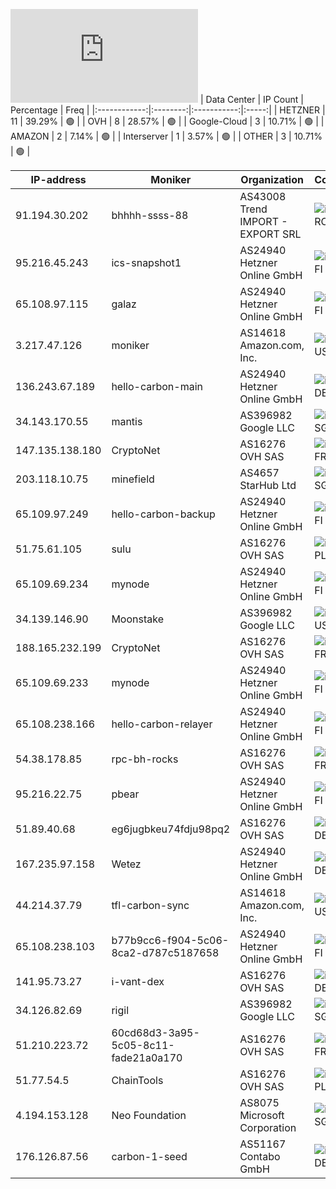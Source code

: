 ![Diagramm](https://github.com/obajay/StateSync-snapshots/blob/main/Projects/Carbon/1/README.md)
| Data Center | IP Count | Percentage | Freq |
|:------------:|:--------:|:-----------:|:-----:|
| HETZNER | 11 | 39.29% | 🟢 |
| OVH | 8 | 28.57% | 🟢 |
| Google-Cloud | 3 | 10.71% | 🟢 |
| AMAZON | 2 | 7.14% | 🟢 |
| Interserver | 1 | 3.57% | 🟢 |
| OTHER | 3 | 10.71% | 🟢 |

<!-- START_TABLE -->
| IP-address | Moniker | Organization | Country | City |
|-------------|---------|---------------|---------|------|
| 91.194.30.202 | bhhhh-ssss-88 | AS43008 Trend IMPORT - EXPORT SRL | ![image](https://raw.githubusercontent.com/obajay/FlagKit/master/Assets/SVG/RO.svg) RO | Bucharest |
| 95.216.45.243 | ics-snapshot1 | AS24940 Hetzner Online GmbH | ![image](https://raw.githubusercontent.com/obajay/FlagKit/master/Assets/SVG/FI.svg) FI | Helsinki |
| 65.108.97.115 | galaz | AS24940 Hetzner Online GmbH | ![image](https://raw.githubusercontent.com/obajay/FlagKit/master/Assets/SVG/FI.svg) FI | Helsinki |
| 3.217.47.126 | moniker | AS14618 Amazon.com, Inc. | ![image](https://raw.githubusercontent.com/obajay/FlagKit/master/Assets/SVG/US.svg) US | Ashburn |
| 136.243.67.189 | hello-carbon-main | AS24940 Hetzner Online GmbH | ![image](https://raw.githubusercontent.com/madebybowtie/FlagKit/master/Assets/SVG/DE.svg) DE | Falkenstein |
| 34.143.170.55 | mantis | AS396982 Google LLC | ![image](https://raw.githubusercontent.com/obajay/FlagKit/master/Assets/SVG/SG.svg) SG | Singapore |
| 147.135.138.180 | CryptoNet | AS16276 OVH SAS | ![image](https://raw.githubusercontent.com/obajay/FlagKit/master/Assets/SVG/FR.svg) FR | Lille |
| 203.118.10.75 | minefield | AS4657 StarHub Ltd | ![image](https://raw.githubusercontent.com/obajay/FlagKit/master/Assets/SVG/SG.svg) SG | Singapore |
| 65.109.97.249 | hello-carbon-backup | AS24940 Hetzner Online GmbH | ![image](https://raw.githubusercontent.com/obajay/FlagKit/master/Assets/SVG/FI.svg) FI | Helsinki |
| 51.75.61.105 | sulu | AS16276 OVH SAS | ![image](https://raw.githubusercontent.com/obajay/FlagKit/master/Assets/SVG/PL.svg) PL | Warsaw |
| 65.109.69.234 | mynode | AS24940 Hetzner Online GmbH | ![image](https://raw.githubusercontent.com/obajay/FlagKit/master/Assets/SVG/FI.svg) FI | Helsinki |
| 34.139.146.90 | Moonstake | AS396982 Google LLC | ![image](https://raw.githubusercontent.com/obajay/FlagKit/master/Assets/SVG/US.svg) US | North Charleston |
| 188.165.232.199 | CryptoNet | AS16276 OVH SAS | ![image](https://raw.githubusercontent.com/obajay/FlagKit/master/Assets/SVG/FR.svg) FR | Lille |
| 65.109.69.233 | mynode | AS24940 Hetzner Online GmbH | ![image](https://raw.githubusercontent.com/obajay/FlagKit/master/Assets/SVG/FI.svg) FI | Helsinki |
| 65.108.238.166 | hello-carbon-relayer | AS24940 Hetzner Online GmbH | ![image](https://raw.githubusercontent.com/obajay/FlagKit/master/Assets/SVG/FI.svg) FI | Helsinki |
| 54.38.178.85 | rpc-bh-rocks | AS16276 OVH SAS | ![image](https://raw.githubusercontent.com/obajay/FlagKit/master/Assets/SVG/FR.svg) FR | Lille |
| 95.216.22.75 | pbear | AS24940 Hetzner Online GmbH | ![image](https://raw.githubusercontent.com/obajay/FlagKit/master/Assets/SVG/FI.svg) FI | Helsinki |
| 51.89.40.68 | eg6jugbkeu74fdju98pq2 | AS16276 OVH SAS | ![image](https://raw.githubusercontent.com/madebybowtie/FlagKit/master/Assets/SVG/DE.svg) DE | Frankfurt am Main |
| 167.235.97.158 | Wetez | AS24940 Hetzner Online GmbH | ![image](https://raw.githubusercontent.com/madebybowtie/FlagKit/master/Assets/SVG/DE.svg) DE | Falkenstein |
| 44.214.37.79 | tfl-carbon-sync | AS14618 Amazon.com, Inc. | ![image](https://raw.githubusercontent.com/obajay/FlagKit/master/Assets/SVG/US.svg) US | Ashburn |
| 65.108.238.103 | b77b9cc6-f904-5c06-8ca2-d787c5187658 | AS24940 Hetzner Online GmbH | ![image](https://raw.githubusercontent.com/obajay/FlagKit/master/Assets/SVG/FI.svg) FI | Helsinki |
| 141.95.73.27 | i-vant-dex | AS16276 OVH SAS | ![image](https://raw.githubusercontent.com/madebybowtie/FlagKit/master/Assets/SVG/DE.svg) DE | Frankfurt am Main |
| 34.126.82.69 | rigil | AS396982 Google LLC | ![image](https://raw.githubusercontent.com/obajay/FlagKit/master/Assets/SVG/SG.svg) SG | Singapore |
| 51.210.223.72 | 60cd68d3-3a95-5c05-8c11-fade21a0a170 | AS16276 OVH SAS | ![image](https://raw.githubusercontent.com/obajay/FlagKit/master/Assets/SVG/FR.svg) FR | Lille |
| 51.77.54.5 | ChainTools | AS16276 OVH SAS | ![image](https://raw.githubusercontent.com/obajay/FlagKit/master/Assets/SVG/PL.svg) PL | Warsaw |
| 4.194.153.128 | Neo Foundation | AS8075 Microsoft Corporation | ![image](https://raw.githubusercontent.com/obajay/FlagKit/master/Assets/SVG/SG.svg) SG | Singapore |
| 176.126.87.56 | carbon-1-seed | AS51167 Contabo GmbH | ![image](https://raw.githubusercontent.com/madebybowtie/FlagKit/master/Assets/SVG/DE.svg) DE | Düsseldorf |

<!-- END_TABLE -->